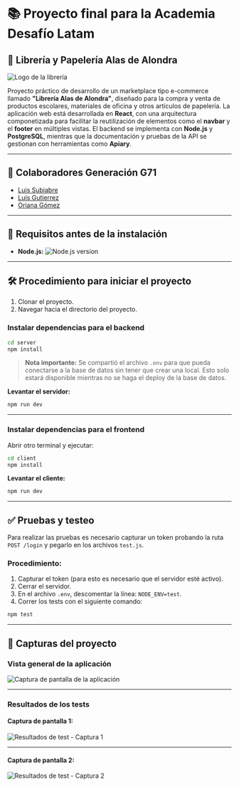 # 📚 Proyecto final para la Academia Desafío Latam

## 📖 Librería y Papelería Alas de Alondra

![Logo de la librería](https://res.cloudinary.com/dxxrdckad/image/upload/v1727986341/LOGO_CLARO-removebg-preview_wcpkli.png)

Proyecto práctico de desarrollo de un marketplace tipo e-commerce llamado **"Librería Alas de Alondra"**, diseñado para la compra y venta de productos escolares, materiales de oficina y otros artículos de papelería. La aplicación web está desarrollada en **React**, con una arquitectura componetizada para facilitar la reutilización de elementos como el **navbar** y el **footer** en múltiples vistas. El backend se implementa con **Node.js** y **PostgreSQL**, mientras que la documentación y pruebas de la API se gestionan con herramientas como **Apiary**.

---

## 👥 **Colaboradores Generación G71**

- [Luis Subiabre](https://github.com/LuisSubiabre)
- [Luis Gutierrez](https://github.com/LuisGG34)
- [Oriana Gómez](https://github.com/geoquimica-gomez)

---

## 🔧 **Requisitos antes de la instalación**

- **Node.js:** ![Node.js version](https://img.shields.io/badge/node-v18.16.0-gray?style=flat&logo=node.js&logoColor=white&color=339933)

---

## 🛠️ **Procedimiento para iniciar el proyecto**

1. Clonar el proyecto.
2. Navegar hacia el directorio del proyecto.

### **Instalar dependencias para el backend**

```bash
cd server
npm install
```

> **Nota importante:**
> Se compartió el archivo `.env` para que pueda conectarse a la base de datos sin tener que crear una local.
> Esto solo estará disponible mientras no se haga el deploy de la base de datos.

**Levantar el servidor:**

```bash
npm run dev
```

---

### **Instalar dependencias para el frontend**

Abrir otro terminal y ejecutar:

```bash
cd client
npm install
```

**Levantar el cliente:**

```bash
npm run dev
```

---

## ✅ **Pruebas y testeo**

Para realizar las pruebas es necesario capturar un token probando la ruta `POST /login` y pegarlo en los archivos `test.js`.

### **Procedimiento:**

1. Capturar el token (para esto es necesario que el servidor esté activo).
2. Cerrar el servidor.
3. En el archivo `.env`, descomentar la línea: `NODE_ENV=test`.
4. Correr los tests con el siguiente comando:

```bash
npm test
```

---

## 🌟 **Capturas del proyecto**

### **Vista general de la aplicación**

![Captura de pantalla de la aplicación](https://res.cloudinary.com/dxxrdckad/image/upload/v1738431620/Captura_de_pantalla_2025-02-01_143911_iz1uzw.png)

---

### **Resultados de los tests**

#### **Captura de pantalla 1:**

![Resultados de test - Captura 1](https://res.cloudinary.com/dxxrdckad/image/upload/v1738431416/Captura_de_pantalla_2025-02-01_141650_z4yndf.png)

---

#### **Captura de pantalla 2:**

![Resultados de test - Captura 2](https://res.cloudinary.com/dxxrdckad/image/upload/v1738431416/Captura_de_pantalla_2025-02-01_141637_y8y3yj.png)


